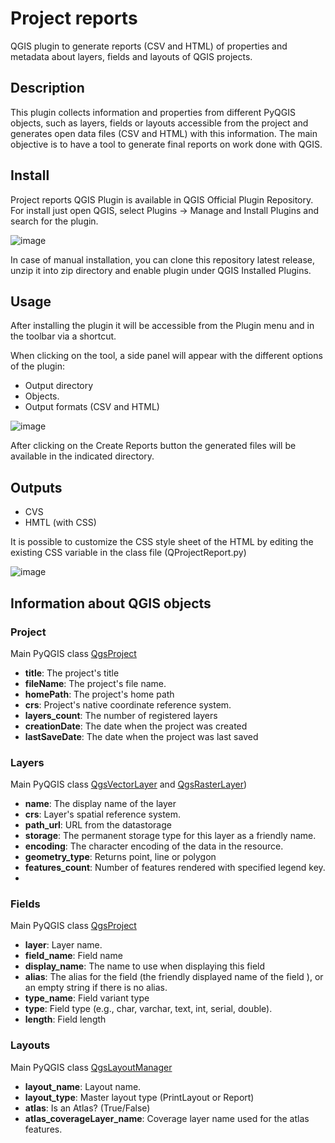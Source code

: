 # Project reports

QGIS plugin to generate reports (CSV and HTML) of properties and metadata about layers, fields and layouts of QGIS projects.

## Description

This plugin collects information and properties from different PyQGIS objects, such as layers, fields or layouts accessible from the project and generates open data files (CSV and HTML) with this information. The main objective is to have a tool to generate final reports on work done with QGIS.

## Install

Project reports QGIS Plugin is available in QGIS Official Plugin Repository. For install just open QGIS, select Plugins -> Manage and Install Plugins and search for the plugin.

![image](https://user-images.githubusercontent.com/4746157/211209142-df602460-01be-42df-98e4-b0bb9211df73.png)


In case of manual installation, you can clone this repository latest release, unzip it into zip directory and enable plugin under QGIS Installed Plugins.

## Usage

After installing the plugin it will be accessible from the Plugin menu and in the toolbar via a shortcut.

When clicking on the tool, a side panel will appear with the different options of the plugin:

- Output directory
- Objects.
- Output formats (CSV and HTML)

![image](https://user-images.githubusercontent.com/4746157/211208664-d3b716d4-957d-42e4-8666-7b08f23b88b8.png)

After clicking on the Create Reports button the generated files will be available in the indicated directory.

## Outputs

- CVS
- HMTL (with CSS)

It is possible to customize the CSS style sheet of the HTML by editing the existing CSS variable in the class file (QProjectReport.py)

![image](https://user-images.githubusercontent.com/4746157/211209086-a60984cf-5bb9-4415-9977-aa919f83f567.png)

## Information about QGIS objects

### Project

Main PyQGIS class [QgsProject](https://qgis.org/pyqgis/master/core/QgsProject.html#module-QgsProject)

- **title**: The project's title
- **fileName**: The project's file name.
- **homePath**: The project's home path
- **crs**: Project's native coordinate reference system.
- **layers_count**: The number of registered layers
- **creationDate**: The date when the project was created
- **lastSaveDate**: The date when the project was last saved

### Layers

Main PyQGIS class [QgsVectorLayer]([https://qgis.org/pyqgis/master/core/QgsProject.html#module-QgsProject](https://qgis.org/pyqgis/master/core/QgsVectorLayer.html#module-QgsVectorLayer)) and [QgsRasterLayer](https://qgis.org/pyqgis/master/core/QgsRasterLayer.html#module-QgsRasterLayer))

- **name**: The display name of the layer
- **crs**: Layer's spatial reference system.
- **path_url**: URL from the datastorage
- **storage**: The permanent storage type for this layer as a friendly name.
- **encoding**: The character encoding of the data in the resource. 
- **geometry_type**: Returns point, line or polygon
- **features_count**: Number of features rendered with specified legend key.
- 
### Fields

Main PyQGIS class [QgsProject](https://qgis.org/pyqgis/master/core/QgsFields.html#module-QgsFields)

- **layer**: Layer name.
- **field_name**: Field name
- **display_name**: The name to use when displaying this field
- **alias**: The alias for the field (the friendly displayed name of the field ), or an empty string if there is no alias.
- **type_name**: Field variant type
- **type**: Field type (e.g., char, varchar, text, int, serial, double).
- **length**: Field length

### Layouts

Main PyQGIS class [QgsLayoutManager](https://qgis.org/pyqgis/master/core/QgsLayoutManager.html#qgis.core.QgsLayoutManager.layouts)

- **layout_name**: Layout name.
- **layout_type**: Master layout type (PrintLayout or Report)
- **atlas**: Is an Atlas? (True/False)
- **atlas_coverageLayer_name**: Coverage layer name used for the atlas features.
